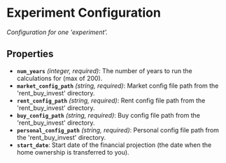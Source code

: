 # Experiment Configuration

*Configuration for one 'experiment'.*

## Properties

- **`num_years`** *(integer, required)*: The number of years to run the calculations for (max of 200).
- **`market_config_path`** *(string, required)*: Market config file path from the 'rent_buy_invest' directory.
- **`rent_config_path`** *(string, required)*: Rent config file path from the 'rent_buy_invest' directory.
- **`buy_config_path`** *(string, required)*: Buy config file path from the 'rent_buy_invest' directory.
- **`personal_config_path`** *(string, required)*: Personal config file path from the 'rent_buy_invest' directory.
- **`start_date`**: Start date of the financial projection (the date when the home ownership is transferred to you).
